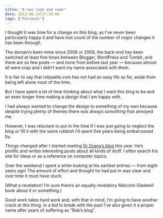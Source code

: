 ```yaml
---
title: "A new look and name"
date: 2013-06-24T17:36:00
tags: ["Personal"]
---
```


I thought it was time for a change on this blog, as I’ve never been particularly happy it and have lost count of the number of major changes it has been through.

The domain’s been mine since 2008 or 2009, the back-end has been switched at least five times between Blogger, WordPress and Tumblr, and there are so few posts — and none from before last year — because almost all were crap and I didn’t want my name associated with them.

It is fair to say that robjwells.com has not had an easy life so far, aside from being left alone most of the time.

But I have spent a lot of time thinking about what I want this blog to be and an even longer time making a design that I am happy with.

I had always wanted to change the design to something of my own because despite trying plenty of themes there was always *something* that annoyed me.

However, I was reluctant to put in the time if I was just going to neglect the blog or fill it with the same rubbish I’d spent five years being embarrassed by.

Things changed after I started reading [Dr Drang’s blog][drang] this year. He’s prolific and writes interesting posts about all kinds of stuff. I often search his site for ideas or as a reference on computer topics.

[drang]: http://leancrew.com/

Over the weekend I spent a while looking at his earliest entries — from eight years ago! The amount of effort and thought he had put in was clear and over time it must have stuck.

(What a revelation! I’m sure there’s an equally revelatory Malcolm Gladwell book about it or something.)

Good work takes hard work and, with that in mind, I’m going to have another crack at this thing. In a bid to break with the past I’ve also given it a proper name after years of suffering as “Rob’s blog”.
